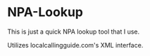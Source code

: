 # NPA-Lookup
This is just a quick NPA lookup tool that I use.

Utilizes localcallingguide.com's XML interface.